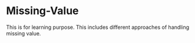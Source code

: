 # Missing-Value

This is for learning purpose. This includes different approaches of handling missing value. 
